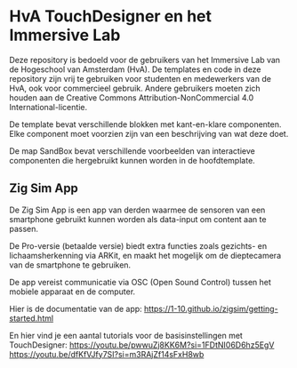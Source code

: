 # HvA TouchDesigner en het Immersive Lab
Deze repository is bedoeld voor de gebruikers van het Immersive Lab van de Hogeschool van Amsterdam (HvA). De templates en code in deze repository zijn vrij te gebruiken voor studenten en medewerkers van de HvA, ook voor commercieel gebruik. Andere gebruikers moeten zich houden aan de Creative Commons Attribution-NonCommercial 4.0 International-licentie.

De template bevat verschillende blokken met kant-en-klare componenten. Elke component moet voorzien zijn van een beschrijving van wat deze doet.

De map SandBox bevat verschillende voorbeelden van interactieve componenten die hergebruikt kunnen worden in de hoofdtemplate.






## Zig Sim App

De Zig Sim App is een app van derden waarmee de sensoren van een smartphone gebruikt kunnen worden als data-input om content aan te passen.

De Pro-versie (betaalde versie) biedt extra functies zoals gezichts- en lichaamsherkenning via ARKit, en maakt het mogelijk om de dieptecamera van de smartphone te gebruiken.

De app vereist communicatie via OSC (Open Sound Control) tussen het mobiele apparaat en de computer.

Hier is de documentatie van de app:
https://1-10.github.io/zigsim/getting-started.html

En hier vind je een aantal tutorials voor de basisinstellingen met TouchDesigner:
https://youtu.be/pwwuZj8KK6M?si=1FDtNI06D6hz5EgV
https://youtu.be/dfKfVJfy7SI?si=m3RAjZf14sFxH8wb
